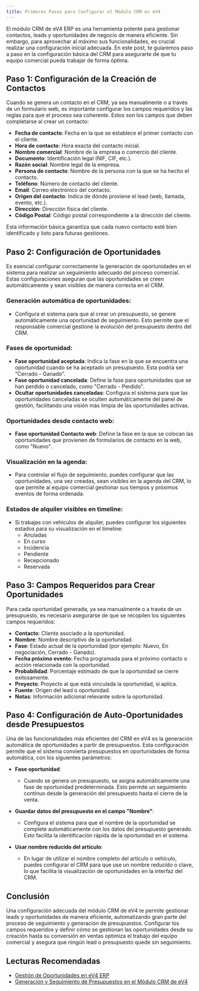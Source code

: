 ```yaml
---
title: Primeros Pasos para Configurar el Módulo CRM en eV4
---
```


El módulo CRM de eV4 ERP es una herramienta potente para gestionar contactos, leads y oportunidades de negocio de manera eficiente. Sin embargo, para aprovechar al máximo sus funcionalidades, es crucial realizar una configuración inicial adecuada. En este post, te guiaremos paso a paso en la configuración básica del CRM para asegurarte de que tu equipo comercial pueda trabajar de forma óptima.

## Paso 1: Configuración de la Creación de Contactos

Cuando se genera un contacto en el CRM, ya sea manualmente o a través de un formulario web, es importante configurar los campos requeridos y las reglas para que el proceso sea coherente. Estos son los campos que deben completarse al crear un contacto:

- **Fecha de contacto**: Fecha en la que se establece el primer contacto con el cliente.
- **Hora de contacto**: Hora exacta del contacto inicial.
- **Nombre comercial**: Nombre de la empresa o comercio del cliente.
- **Documento**: Identificación legal (NIF, CIF, etc.).
- **Razón social**: Nombre legal de la empresa.
- **Persona de contacto**: Nombre de la persona con la que se ha hecho el contacto.
- **Teléfono**: Número de contacto del cliente.
- **Email**: Correo electrónico del contacto.
- **Origen del contacto**: Indica de dónde proviene el lead (web, llamada, evento, etc.).
- **Dirección**: Dirección física del cliente.
- **Código Postal**: Código postal correspondiente a la dirección del cliente.

Esta información básica garantiza que cada nuevo contacto esté bien identificado y listo para futuras gestiones.

## Paso 2: Configuración de Oportunidades

Es esencial configurar correctamente la generación de oportunidades en el sistema para realizar un seguimiento adecuado del proceso comercial. Estas configuraciones aseguran que las oportunidades se creen automáticamente y sean visibles de manera correcta en el CRM.

### Generación automática de oportunidades:
- Configura el sistema para que al crear un presupuesto, se genere automáticamente una oportunidad de seguimiento. Esto permite que el responsable comercial gestione la evolución del presupuesto dentro del CRM.

### Fases de oportunidad:
- **Fase oportunidad aceptada**: Indica la fase en la que se encuentra una oportunidad cuando se ha aceptado un presupuesto. Esta podría ser "Cerrado - Ganado".
- **Fase oportunidad cancelada**: Define la fase para oportunidades que se han perdido o cancelado, como "Cerrado - Perdido".
- **Ocultar oportunidades canceladas**: Configura el sistema para que las oportunidades canceladas se oculten automáticamente del panel de gestión, facilitando una visión más limpia de las oportunidades activas.

### Oportunidades desde contacto web:
- **Fase oportunidad Contacto web**: Define la fase en la que se colocan las oportunidades que provienen de formularios de contacto en la web, como "Nuevo".

### Visualización en la agenda:
- Para controlar el flujo de seguimiento, puedes configurar que las oportunidades, una vez creadas, sean visibles en la agenda del CRM, lo que permite al equipo comercial gestionar sus tiempos y próximos eventos de forma ordenada.

### Estados de alquiler visibles en timeline:
- Si trabajas con vehículos de alquiler, puedes configurar los siguientes estados para su visualización en el timeline:
  - Anuladas
  - En curso
  - Incidencia
  - Pendiente
  - Recepcionado
  - Reservada

## Paso 3: Campos Requeridos para Crear Oportunidades

Para cada oportunidad generada, ya sea manualmente o a través de un presupuesto, es necesario asegurarse de que se recopilen los siguientes campos requeridos:

- **Contacto**: Cliente asociado a la oportunidad.
- **Nombre**: Nombre descriptivo de la oportunidad.
- **Fase**: Estado actual de la oportunidad (por ejemplo: Nuevo, En negociación, Cerrado - Ganado).
- **Fecha próximo evento**: Fecha programada para el próximo contacto o acción relacionada con la oportunidad.
- **Probabilidad**: Porcentaje estimado de que la oportunidad se cierre exitosamente.
- **Proyecto**: Proyecto al que está vinculada la oportunidad, si aplica.
- **Fuente**: Origen del lead o oportunidad.
- **Notas**: Información adicional relevante sobre la oportunidad.

## Paso 4: Configuración de Auto-Oportunidades desde Presupuestos

Una de las funcionalidades más eficientes del CRM en eV4 es la generación automática de oportunidades a partir de presupuestos. Esta configuración permite que el sistema convierta presupuestos en oportunidades de forma automática, con los siguientes parámetros:

- **Fase oportunidad**:
  - Cuando se genera un presupuesto, se asigna automáticamente una fase de oportunidad predeterminada. Esto permite un seguimiento continuo desde la generación del presupuesto hasta el cierre de la venta.

- **Guardar datos del presupuesto en el campo "Nombre"**:
  - Configura el sistema para que el nombre de la oportunidad se complete automáticamente con los datos del presupuesto generado. Esto facilita la identificación rápida de la oportunidad en el sistema.

- **Usar nombre reducido del artículo**:
  - En lugar de utilizar el nombre completo del artículo o vehículo, puedes configurar el CRM para que use un nombre reducido o clave, lo que facilita la visualización de oportunidades en la interfaz del CRM.

## Conclusión

Una configuración adecuada del módulo CRM de eV4 te permite gestionar leads y oportunidades de manera eficiente, automatizando gran parte del proceso de seguimiento y generación de presupuestos. Configurar los campos requeridos y definir cómo se gestionan las oportunidades desde su creación hasta su conversión en ventas optimiza el trabajo del equipo comercial y asegura que ningún lead o presupuesto quede sin seguimiento.

## Lecturas Recomendadas

- [Gestión de Oportunidades en eV4 ERP](#)
- [Generación y Seguimiento de Presupuestos en el Módulo CRM de eV4](../3_generacion_crm.md)